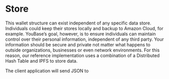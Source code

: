 # Store

This wallet structure can exist independent of any specific data store. Individuals could keep their stores locally and backup to Amazon Cloud, for example. 
YouBase’s goal, however, is to ensure individuals can maintain control over their personal information, independent of any third party. Your information should be secure and private not matter what happens to outside organizations, businesses or even network environments. For this reason, our reference implementation uses a combination of a Distributed Hash Table and IPFS to store data.

The client application will send JSON to 

